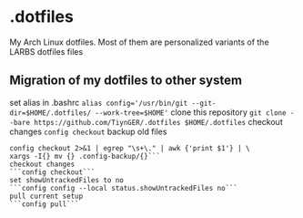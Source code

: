 # .dotfiles
My Arch Linux dotfiles. Most of them are personalized variants of the LARBS dotfiles files

## Migration of my dotfiles to other system
set alias in .bashrc
```alias config='/usr/bin/git --git-dir=$HOME/.dotfiles/ --work-tree=$HOME'```
clone this repository
```git clone --bare https://github.com/TiynGER/.dotfiles $HOME/.dotfiles```
checkout changes
```config checkout```
backup old files
```mkdir -p .config-backup && \
config checkout 2>&1 | egrep "\s+\." | awk {'print $1'} | \
xargs -I{} mv {} .config-backup/{}```
checkout changes
```config checkout```
set showUntrackedFiles to no
```config config --local status.showUntrackedFiles no```
pull current setup
```config pull```

